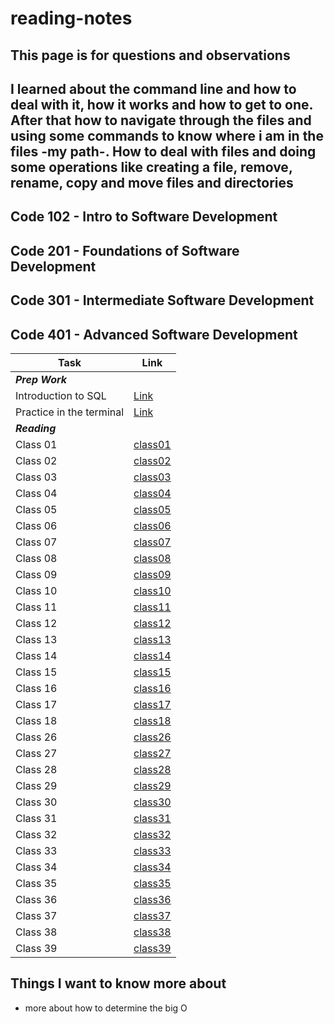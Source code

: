 # reading-notes
**This page is for questions and observations**
---
**I learned about the command line and how to deal with it, how it works and how to get to one.
After that how to navigate through the files and using some commands to know where i am in the files -my path-.
How to deal with files and doing some operations like creating a file, remove, rename, copy and move files and directories**
---

## Code 102 - Intro to Software Development
## Code 201 - Foundations of Software Development
## Code 301 - Intermediate Software Development
## Code 401 - Advanced Software Development

|Task|Link|
|----|----|
|***Prep Work***|
|Introduction to SQL|[Link](./prep/IntroductionToSQL/IntroductionToSQL.md)|
|Practice in the terminal|[Link](./prep/PracticeInTheTerminal/PracticeInTheTerminal.md)|
|***Reading***|
|Class 01|[class01](https://refa3e99.github.io/reading-notes/readingClasses/class01.html)|
|Class 02|[class02](https://refa3e99.github.io/reading-notes/readingClasses/class02.html)|
|Class 03|[class03](https://refa3e99.github.io/reading-notes/readingClasses/class03.html)|
|Class 04|[class04](https://refa3e99.github.io/reading-notes/readingClasses/class04.html)|
|Class 05|[class05](https://refa3e99.github.io/reading-notes/readingClasses/class05.html)|
|Class 06|[class06](https://refa3e99.github.io/reading-notes/readingClasses/class06.html)|
|Class 07|[class07](https://refa3e99.github.io/reading-notes/readingClasses/class07.html)|
|Class 08|[class08](https://refa3e99.github.io/reading-notes/readingClasses/class08.html)|
|Class 09|[class09](https://refa3e99.github.io/reading-notes/readingClasses/class09.html)|
|Class 10|[class10](https://refa3e99.github.io/reading-notes/readingClasses/class10.html)|
|Class 11|[class11](https://refa3e99.github.io/reading-notes/class11.html)|
|Class 12|[class12](https://refa3e99.github.io/reading-notes/readingClasses/class12.html)|
|Class 13|[class13](https://refa3e99.github.io/reading-notes/readingClasses/class13.html)|
|Class 14|[class14](https://refa3e99.github.io/reading-notes/readingClasses/class14.html)|
|Class 15|[class15](https://refa3e99.github.io/reading-notes/readingClasses/class15.html)|
|Class 16|[class16](https://refa3e99.github.io/reading-notes/readingClasses/class16.html)|
|Class 17|[class17](https://refa3e99.github.io/reading-notes/readingClasses/class17.html)|
|Class 18|[class18](https://refa3e99.github.io/reading-notes/readingClasses/class18.html)|
|Class 26|[class26](https://refa3e99.github.io/reading-notes/readingClasses/Class26.html)|
|Class 27|[class27](https://refa3e99.github.io/reading-notes/readingClasses/Class27.html)|
|Class 28|[class28](https://refa3e99.github.io/reading-notes/readingClasses/class28.html)|
|Class 29|[class29](https://refa3e99.github.io/reading-notes/readingClasses/class29.html)|
|Class 30|[class30](https://refa3e99.github.io/reading-notes/readingClasses/class30.html)|
|Class 31|[class31](https://refa3e99.github.io/reading-notes/readingClasses/class31.html)|
|Class 32|[class32](https://refa3e99.github.io/reading-notes/readingClasses/class32.html)|
|Class 33|[class33](https://refa3e99.github.io/reading-notes/readingClasses/class33.html)|
|Class 34|[class34](https://refa3e99.github.io/reading-notes/readingClasses/class34.html)|
|Class 35|[class35](https://refa3e99.github.io/reading-notes/readingClasses/class35.html)|
|Class 36|[class36](https://refa3e99.github.io/reading-notes/readingClasses/class36.html)|
|Class 37|[class37](https://refa3e99.github.io/reading-notes/readingClasses/class37.html)|
|Class 38|[class38](https://refa3e99.github.io/reading-notes/readingClasses/class38.html)|
|Class 39|[class39](https://refa3e99.github.io/reading-notes/readingClasses/class39.html)|



## Things I want to know more about
- more about how to determine the big O
